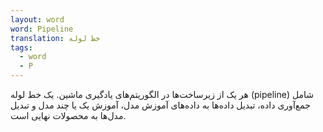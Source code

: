 ```yaml
---
layout: word
word: Pipeline
translation: خط لوله
tags:
  - word
  - P
---
```

هر یک از زیرساخت‌ها در الگوریتم‌های یادگیری ماشین. یک خط لوله (pipeline) شامل جمع‌آوری داده، تبدیل داده‌ها به داده‌های آموزش مدل، آموزش یک یا چند مدل و تبدیل مدل‌ها به محصولات نهایی است.